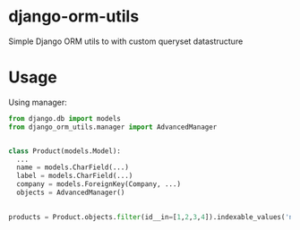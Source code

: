 # django-orm-utils
Simple Django ORM utils to with custom queryset datastructure

# Usage
Using manager:
```py
from django.db import models
from django_orm_utils.manager import AdvancedManager


class Product(models.Model):
  ...
  name = models.CharField(...)
  label = models.CharField(...)
  company = models.ForeignKey(Company, ...)
  objects = AdvancedManager()
  

products = Product.objects.filter(id__in=[1,2,3,4]).indexable_values('name', 'label', 'company__name')
```
